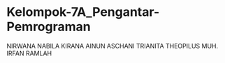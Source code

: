 # Kelompok-7A_Pengantar-Pemrograman
NIRWANA
NABILA KIRANA AINUN
ASCHANI TRIANITA THEOPILUS
MUH. IRFAN
RAMLAH

